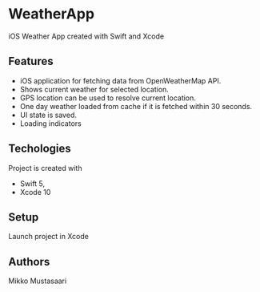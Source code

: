 # WeatherApp
iOS Weather App created with Swift and Xcode

## Features
* iOS application for fetching data from OpenWeatherMap API.
* Shows current weather for selected location.
* GPS location can be used to resolve current location.
* One day weather loaded from cache if it is fetched within 30 seconds.
* UI state is saved.
* Loading indicators


## Techologies
Project is created with
* Swift 5,
* Xcode 10

## Setup
Launch project in Xcode

## Authors
Mikko Mustasaari

